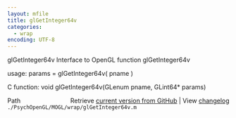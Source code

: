 ```yaml
---
layout: mfile
title: glGetInteger64v
categories:
  - wrap
encoding: UTF-8
---
```


glGetInteger64v  Interface to OpenGL function glGetInteger64v

usage:  params = glGetInteger64v\( pname \)

C function:  void glGetInteger64v\(GLenum pname, GLint64\* params\)


<div class="code_header" style="text-align:right;">
  <span style="float:left;">Path&nbsp;&nbsp;</span> <span class="counter">Retrieve <a href=
  "https://raw.github.com/Psychtoolbox-3/Psychtoolbox-3/beta/./PsychOpenGL/MOGL/wrap/glGetInteger64v.m">current version from GitHub</a> | View <a href=
  "https://github.com/Psychtoolbox-3/Psychtoolbox-3/commits/beta/./PsychOpenGL/MOGL/wrap/glGetInteger64v.m">changelog</a></span>
</div>
<div class="code">
  <code>./PsychOpenGL/MOGL/wrap/glGetInteger64v.m</code>
</div>
